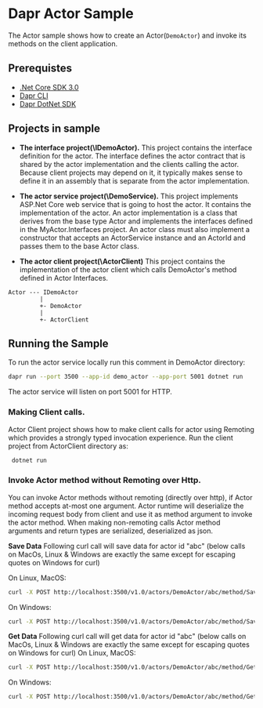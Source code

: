 # Dapr Actor Sample
The Actor sample shows how to create an Actor(`DemoActor`) and invoke its methods on the client application. 

## Prerequistes
* [.Net Core SDK 3.0](https://dotnet.microsoft.com/download)
* [Dapr CLI](https://github.com/dapr/cli)
* [Dapr DotNet SDK](https://github.com/dapr/dotnet-sdk)


## Projects in sample
* **The interface project(\IDemoActor).** This project contains the interface definition for the actor. The interface defines the actor contract that is shared by the actor implementation and the clients calling the actor. Because client projects may depend on it, it typically makes sense to define it in an assembly that is separate from the actor implementation.

* **The actor service project(\DemoService).** This project implements ASP.Net Core web service that is going to host the actor. It contains the implementation of the actor. An actor implementation is a class that derives from the base type Actor and implements the interfaces defined in the MyActor.Interfaces project. An actor class must also implement a constructor that accepts an ActorService instance and an ActorId and passes them to the base Actor class.

* **The actor client project(\ActorClient)** This project contains the implementation of the actor client which calls DemoActor's method defined in Actor Interfaces.

```
Actor --- IDemoActor
         |
         +- DemoActor
         |
         +- ActorClient
```


 ## Running the Sample

 To run the actor service locally run this comment in DemoActor directory:
 ```sh
 dapr run --port 3500 --app-id demo_actor --app-port 5001 dotnet run
 ```

 The actor service will listen on port 5001 for HTTP.

 ### Making Client calls.
 Actor Client project shows how to make client calls for actor using Remoting which provides a strongly typed invocation experience.
 Run the client project from ActorClient directory as:
```sh
 dotnet run
 ```

 ### Invoke Actor method without Remoting over Http.
You can invoke Actor methods without remoting (directly over http), if Actor method accepts at-most one argument.
Actor runtime will deserialize the incoming request body from client and use it as method argument to invoke the actor method.
When making non-remoting calls Actor method arguments and return types are serialized, deserialized as json.


**Save Data**
Following curl call will save data for actor id "abc" 
(below calls on MacOs, Linux & Windows are exactly the same except for escaping quotes on Windows for curl)

On Linux, MacOS:
 ```sh
curl -X POST http://localhost:3500/v1.0/actors/DemoActor/abc/method/SaveData -d '{ "PropertyA": "ValueA", "ProertyB": "ValueB" }'
 ```
 On Windows:
 ```sh
curl -X POST http://localhost:3500/v1.0/actors/DemoActor/abc/method/SaveData -d "{ \"PropertyA\": \"ValueA\", \"ProertyB\": \"ValueB\" }"
 ```
 
 

**Get Data**
Following curl call will get data for actor id "abc"
(below calls on MacOs, Linux & Windows are exactly the same except for escaping quotes on Windows for curl)
On Linux, MacOS:
 ```sh
curl -X POST http://localhost:3500/v1.0/actors/DemoActor/abc/method/GetData -d '{ "PropertyA": "ValueA", "ProertyB": "ValueB" }'
 ```
 
 On Windows:
 ```sh
curl -X POST http://localhost:3500/v1.0/actors/DemoActor/abc/method/GetData -d "{ \"PropertyA\": \"ValueA\", \"ProertyB\": \"ValueB\" }"
 ```
